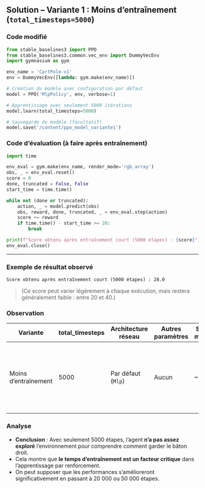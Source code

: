 ## Solution – Variante 1 : Moins d’entraînement (`total_timesteps=5000`)

### Code modifié

```python
from stable_baselines3 import PPO
from stable_baselines3.common.vec_env import DummyVecEnv
import gymnasium as gym

env_name = 'CartPole-v1'
env = DummyVecEnv([lambda: gym.make(env_name)])

# Création du modèle avec configuration par défaut
model = PPO('MlpPolicy', env, verbose=1)

# Apprentissage avec seulement 5000 itérations
model.learn(total_timesteps=5000)

# Sauvegarde du modèle (facultatif)
model.save('/content/ppo_model_variante1')
```



### Code d’évaluation (à faire après entraînement)

```python
import time

env_eval = gym.make(env_name, render_mode='rgb_array')
obs, _ = env_eval.reset()
score = 0
done, truncated = False, False
start_time = time.time()

while not (done or truncated):
    action, _ = model.predict(obs)
    obs, reward, done, truncated, _ = env_eval.step(action)
    score += reward
    if time.time() - start_time >= 20:
        break

print(f"Score obtenu après entraînement court (5000 étapes) : {score}")
env_eval.close()
```

---

### Exemple de résultat observé

```text
Score obtenu après entraînement court (5000 étapes) : 28.0
```

> (Ce score peut varier légèrement à chaque exécution, mais restera généralement faible : entre 20 et 40.)



### Observation 

| Variante             | total\_timesteps | Architecture réseau | Autres paramètres | Score moyen | Observation                                                                                           |
| -------------------- | ---------------- | ------------------- | ----------------- | ----------- | ----------------------------------------------------------------------------------------------------- |
| Moins d’entraînement | 5000             | Par défaut (`Mlp`)  | Aucun             | \~28        | L’agent commence à apprendre mais reste très limité. Trop peu d’entraînement pour maîtriser la tâche. |



### Analyse

* **Conclusion** : Avec seulement 5000 étapes, l’agent **n’a pas assez exploré** l’environnement pour comprendre comment garder le bâton droit.
* Cela montre que **le temps d’entraînement est un facteur critique** dans l’apprentissage par renforcement.
* On peut supposer que les performances s’amélioreront significativement en passant à 20 000 ou 50 000 étapes.

